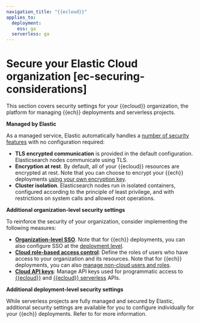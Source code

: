 ```yaml
---
navigation_title: "{{ecloud}}"
applies_to:
  deployment:
    ess: ga
  serverless: ga
---
```


# Secure your Elastic Cloud organization [ec-securing-considerations]

This section covers security settings for your {{ecloud}} organization, the platform for managing {{ech}} deployments and serverless projects.

**Managed by Elastic**

As a managed service, Elastic automatically handles a [number of security features](https://www.elastic.co/cloud/security#details) with no configuration required:

- **TLS encrypted communication** is provided in the default configuration. Elasticsearch nodes communicate using TLS.
- **Encryption at rest**. By default, all of your {{ecloud}} resources are encrypted at rest. Note that you can choose to encrypt your {{ech}} deployments [using your own encryption key](/deploy-manage/security/encrypt-deployment-with-customer-managed-encryption-key.md).
- **Cluster isolation**. Elasticsearch nodes run in isolated containers, configured according to the principle of least privilege, and with restrictions on system calls and allowed root operations.

**Additional organization-level security settings**

To reinforce the security of your organization, consider implementing the following measures:

- [**Organization-level SSO**](/deploy-manage/users-roles/cloud-organization/configure-saml-authentication.md). Note that for {{ech}} deployments, you can also configure SSO at the [deployment level](/deploy-manage/users-roles/cluster-or-deployment-auth.md).
- [**Cloud role-based access control**](/deploy-manage/users-roles/cloud-organization/manage-users.md): Define the roles of users who have access to your organization and its resources. Note that for {{ech}} deployments, you can also [manage non-cloud users and roles](/deploy-manage/users-roles/cluster-or-deployment-auth/defining-roles.md).
- [**Cloud API keys**](/deploy-manage/api-keys/elastic-cloud-api-keys.md): Manage API keys used for programmatic access to [{{ecloud}}](https://www.elastic.co/docs/api/doc/cloud/) and [{{ecloud}} serverless](https://www.elastic.co/docs/api/doc/elastic-cloud-serverless/) APIs.



**Additional deployment-level security settings**

While serverless projects are fully managed and secured by Elastic, additional security settings are available for you to configure individually for your {{ech}} deployments. Refer to [](secure-your-cluster-deployment.md) for more information.

